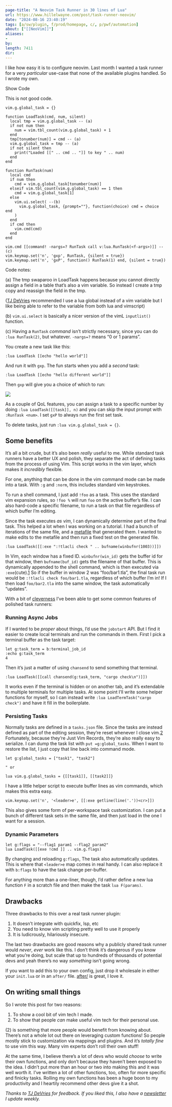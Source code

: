 ```yaml
---
page-title: "A Neovim Task Runner in 30 lines of Lua"
url: https://www.hillelwayne.com/post/task-runner-neovim/
date: "2024-08-16 23:40:19"
tags: [a/sw/plugin, f/prod/homepage, c/, p/pwf/automation]
about: ["[[NeoVim]]"]
aliases: 
- 
by: 
length: 7411
dir: 
---
```


I like how easy it is to configure neovim. Last month I wanted a task runner for a very *particular* use-case that none of the available plugins handled. So I wrote my own.

Show Code

This is not good code.

```
vim.g.global_task = {}

function LoadTask(cmd, num, silent)
  local tmp = vim.g.global_task -- (a)
  if not num then
    num = vim.tbl_count(vim.g.global_task) + 1
  end
  tmp[tonumber(num)] = cmd -- (a)
  vim.g.global_task = tmp -- (a)
  if not silent then
    print("Loaded [[" .. cmd .. "]] to key " .. num)
  end
end

function RunTask(num)
  local cmd
  if num then
    cmd = vim.g.global_task[tonumber(num)]
  elseif vim.tbl_count(vim.g.global_task) == 1 then
    cmd = vim.g.global_task[1]
  else
    vim.ui.select( --(b)
      vim.g.global_task, {prompt=""}, function(choice) cmd = choice end
    )
  end
  if cmd then
    vim.cmd(cmd)
  end
end

vim.cmd [[command! -nargs=? RunTask call v:lua.RunTask(<f-args>)]] -- (c)
vim.keymap.set('n', 'gxp', RunTask, {silent = true})
vim.keymap.set('n', 'gxP', function() RunTask(1) end, {silent = true})
```

Code notes:

(a) The tmp swaparoo in LoadTask happens because you cannot directly assign a field in a table that’s also a vim variable. So instead I create a tmp copy and reassign the field in the tmp.

([TJ DeVries](https://twitter.com/teej_dv) recommended I use a lua global instead of a vim variable but I like being able to refer to the variable from both lua and vimscript)

(b) `vim.ui.select` is basically a nicer version of the vimL `inputlist()` function.

(c) Having a `RunTask` *command* isn’t strictly necessary, since you can do `:lua RunTask(2)`, but whatever. `-nargs=?` means “0 or 1 params”.

You create a new task like this:

```
:lua LoadTask [[echo "hello world"]]
```

And run it with `gxp`. The fun starts when you add a *second* task:

```
:lua LoadTask [[echo "hello different world"]]
```

Then `gxp` will give you a choice of which to run:

![](https://www.hillelwayne.com/post/task-runner-neovim/img/selector.png)

As a couple of QoL features, you can assign a task to a specific number by doing `:lua LoadTask([[task]], n)` and you can skip the input prompt with `:RunTask <num>`. I set `gxP` to always run the first set task.

To delete tasks, just run `:lua vim.g.global_task = {}`.

## Some benefits

It’s all a bit crude, but it’s also been *really* useful to me. While standard task runners have a better UX and polish, they separate the act of defining tasks from the process of using Vim. This script works in the vim layer, which makes it *incredibly* flexible.

For one, anything that can be done in the vim command mode can be made into a task. With `:g` and `:norm`, this includes standard vim keystrokes.

To run a shell command, I just add `!foo` as a task. This uses the standard vim expansion rules, so `!foo %` will run `foo` on the active buffer’s file. I can also hard-code a specific filename, to run a task on that file regardless of which buffer I’m editing.

Since the task executes *as vim*, I can dynamically determine part of the final task. This helped a lot when I was working on a tutorial. I had a bunch of iterations of the same file, and a [metafile](https://buttondown.email/hillelwayne/archive/on-metafiles/) that generated them. I wanted to make edits to the metafile and then run a fixed test on the generated file.

```
:lua LoadTask([[:exe ":!tlacli check " .. bufname(winbufnr(1003))]])
```

In Vim, each window has a fixed ID. `winbufnr(win_id)` gets the buffer id for that window, then `bufname(buf_id)` gets the filename of that buffer. This is dynamically appended to the shell command, which is then executed via `:exe`(cute).[1](https://www.hillelwayne.com/post/task-runner-neovim/#fn:exe) So if the buffer in window 2 was “foo/bar1.tla”, the final task run would be `:!tlacli check foo/bar1.tla`, regardless of which buffer I’m in! If I then load `foo/bar2.tla` into the same window, the task automatically “updates”.

With a bit of [cleverness](https://www.hillelwayne.com/post/cleverness/) I’ve been able to get some common features of polished task runners:

### Running Async Jobs

If I wanted to be *proper* about things, I’d use the `jobstart` API. But I find it easier to create local terminals and run the commands in them. First I pick a terminal buffer as the task target:

```
let g:task_term = b:terminal_job_id
:echo g:task_term
4
```

Then it’s just a matter of using `chansend` to send something that terminal.

```
:lua LoadTask([[call chansend(g:task_term, "cargo check\n")]])
```

It works even if the terminal is hidden or on another tab, and it’s extendable to multiple terminals for multiple tasks. At some point I’ll write some helper functions for myself, so I can instead write `:lua LoadTermTask("cargo check")` and have it fill in the boilerplate.

### Persisting Tasks

Normally tasks are defined in a `tasks.json` file. Since the tasks are instead defined as part of the editing session, they’re reset whenever I close vim.[2](https://www.hillelwayne.com/post/task-runner-neovim/#fn:sessions) Fortunately, because they’re Just Vim Records, they’re also really easy to serialize. I can dump the task list with `put =g:global_tasks`. When I want to restore the list, I just copy that line back into command mode.

```
let g:global_tasks = ["task1", "task2"]

" or

lua vim.g.global_tasks = {[[task1]], [[task2]]}
```

I have a little helper script to execute buffer lines as vim commands, which makes this extra easy.

```
vim.keymap.set('n', '<leader>e', [[:exe getline(line('.'))<cr>]])
```

This also gives some form of per-workspace task customization. I can put a bunch of different task sets in the same file, and then just load in the one I want for a session.

### Dynamic Parameters

```
let g:flags = "--flag1 param1 --flag2 param2"
lua LoadTask([[exe !cmd ]] .. vim.g.flags)
```

By changing and reloading `g:flags`, The task also automatically updates. This is where that `<leader>e` map comes in real handy. I can also replace it with `b:flags` to have the task change per-buffer.

For anything more than a one-liner, though, I’d rather define a new lua function `F` in a scratch file and then make the task `lua F(params)`.

## Drawbacks

Three drawbacks to this over a real task runner plugin:

1.  It doesn’t integrate with quickfix, lsp, etc
2.  You need to know vim scripting pretty well to use it properly
3.  It is ludicrously, hilariously insecure.

The last two drawbacks are good reasons why a publicly shared task runner would *never*, *ever* work like this. I don’t think it’s dangerous if you know what you’re doing, but scale that up to hundreds of thousands of potential devs and yeah there’s no way *something* isn’t going wrong.

If you want to add this to your own config, just drop it wholesale in either your `init.lua` or in an `after/` file. [after/](https://neovim.io/doc/user/options.html#after-directory) is great, I love it.

## On writing small things

So I wrote this post for two reasons:

1.  To show a cool bit of vim tech I made.
2.  To show that people *can* make useful vim tech for their personal use.

(2) is something that more people would benefit from knowing about. There’s not a whole lot out there on leveraging custom functions! So people mostly stick to customization via mappings and plugins. And it’s *totally fine* to use vim this way. Many vim experts don’t roll their own stuff!

At the same time, I believe there’s a lot of devs who would *choose* to write their own functions, and only don’t because they haven’t been exposed to the idea. I didn’t put more than an hour or two into making this and it was well worth it. I’ve written a lot of other functions, too, often for more specific and finicky tasks. Rolling my own functions has been a huge boon to my productivity and I heartily recommend other devs give it a shot.

*Thanks to [TJ DeVries](https://twitter.com/teej_dv) for feedback. If you liked this, I also have a [newsletter](https://buttondown.email/hillelwayne/) I update weekly.*